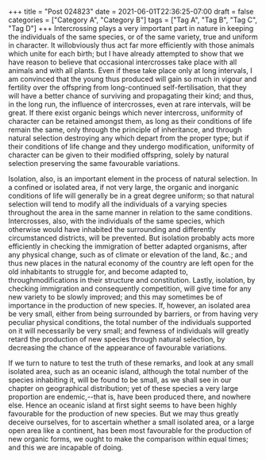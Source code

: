 +++
title = "Post 024823"
date = 2021-06-01T22:36:25-07:00
draft = false
categories = ["Category A", "Category B"]
tags = ["Tag A", "Tag B", "Tag C", "Tag D"]
+++
Intercrossing plays a very important part in nature in keeping the individuals of the same species, or of the same variety, true and uniform in character. It willobviously thus act far more efficiently with those animals which unite for each birth; but I have already attempted to show that we have reason to believe that occasional intercrosses take place with all animals and with all plants. Even if these take place only at long intervals, I am convinced that the young thus produced will gain so much in vigour and fertility over the offspring from long-continued self-fertilisation, that they will have a better chance of surviving and propagating their kind; and thus, in the long run, the influence of intercrosses, even at rare intervals, will be great. If there exist organic beings which never intercross, uniformity of character can be retained amongst them, as long as their conditions of life remain the same, only through the principle of inheritance, and through natural selection destroying any which depart from the proper type; but if their conditions of life change and they undergo modification, uniformity of character can be given to their modified offspring, solely by natural selection preserving the same favourable variations.

Isolation, also, is an important element in the process of natural selection. In a confined or isolated area, if not very large, the organic and inorganic conditions of life will generally be in a great degree uniform; so that natural selection will tend to modify all the individuals of a varying species throughout the area in the same manner in relation to the same conditions. Intercrosses, also, with the individuals of the same species, which otherwise would have inhabited the surrounding and differently circumstanced districts, will be prevented. But isolation probably acts more efficiently in checking the immigration of better adapted organisms, after any physical change, such as of climate or elevation of the land, &c.; and thus new places in the natural economy of the country are left open for the old inhabitants to struggle for, and become adapted to, throughmodifications in their structure and constitution. Lastly, isolation, by checking immigration and consequently competition, will give time for any new variety to be slowly improved; and this may sometimes be of importance in the production of new species. If, however, an isolated area be very small, either from being surrounded by barriers, or from having very peculiar physical conditions, the total number of the individuals supported on it will necessarily be very small; and fewness of individuals will greatly retard the production of new species through natural selection, by decreasing the chance of the appearance of favourable variations.

If we turn to nature to test the truth of these remarks, and look at any small isolated area, such as an oceanic island, although the total number of the species inhabiting it, will be found to be small, as we shall see in our chapter on geographical distribution; yet of these species a very large proportion are endemic,--that is, have been produced there, and nowhere else. Hence an oceanic island at first sight seems to have been highly favourable for the production of new species. But we may thus greatly deceive ourselves, for to ascertain whether a small isolated area, or a large open area like a continent, has been most favourable for the production of new organic forms, we ought to make the comparison within equal times; and this we are incapable of doing.
